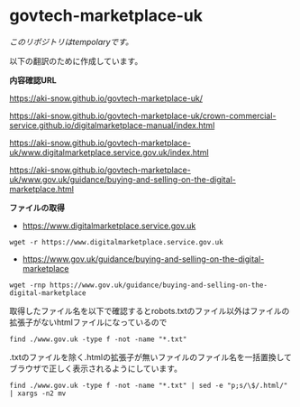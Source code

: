# govtech-marketplace-uk

*このリポジトリはtempolaryです。*

以下の翻訳のために作成しています。

**内容確認URL**

https://aki-snow.github.io/govtech-marketplace-uk/

https://aki-snow.github.io/govtech-marketplace-uk/crown-commercial-service.github.io/digitalmarketplace-manual/index.html

https://aki-snow.github.io/govtech-marketplace-uk/www.digitalmarketplace.service.gov.uk/index.html

https://aki-snow.github.io/govtech-marketplace-uk/www.gov.uk/guidance/buying-and-selling-on-the-digital-marketplace.html


**ファイルの取得**

* https://www.digitalmarketplace.service.gov.uk
```
wget -r https://www.digitalmarketplace.service.gov.uk
```

* https://www.gov.uk/guidance/buying-and-selling-on-the-digital-marketplace
```
wget -rnp https://www.gov.uk/guidance/buying-and-selling-on-the-digital-marketplace
```

取得したファイル名を以下で確認するとrobots.txtのファイル以外はファイルの拡張子がないhtmlファイルになっているので
```
find ./www.gov.uk -type f -not -name "*.txt"
```

.txtのファイルを除く.htmlの拡張子が無いファイルのファイル名を一括置換してブラウザで正しく表示されるようにしています。
```
find ./www.gov.uk -type f -not -name "*.txt" | sed -e "p;s/\$/.html/" | xargs -n2 mv
```
